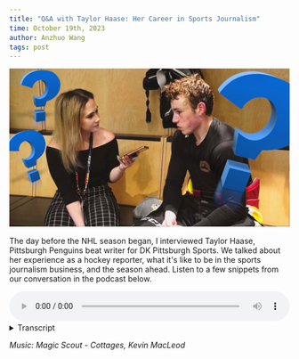 ```yaml
---
title: "Q&A with Taylor Haase: Her Career in Sports Journalism"
time: October 19th, 2023
author: Anzhuo Wang
tags: post
---
```


![taylor](/images/taylor.jpg)

The day before the NHL season began, I interviewed Taylor Haase, Pittsburgh Penguins beat writer for DK Pittsburgh Sports. We talked about her experience as a hockey reporter, what it's like to be in the sports journalism business, and the season ahead. Listen to a few snippets from our conversation in the podcast below. 

<audio controls style="width:100%">
    <source src="/posts/media/taylor-interview.mp3" type="audio/mpeg">
    <a href="/posts/media/taylor-interview.mp3"> Download audio </a>
</audio>

<details>
    <summary>Transcript</summary>

**Anzhuo:** Imagine chatting to Sidney Crosby about his favorite restaurants, interviewing Evgeni Malkin after a game-winning goal, and visiting every city with an NHL rink. 

Taylor Haase is the Pittsburgh Penguins beat writer for DK Pittsburgh Sports, covering all of those and more. This is her sixth year on the job. Before the start of the 2023 NHL season, I spoke with her to learn more about what it's like to work in sports journalism and the day-to-day of covering a professional hockey team like the Penguins.

**Taylor:** I really cover all aspects of the team; all the day to day stuff like practices and games and travelling and on the road and writing a lot of like analysis type pieces and keeping up with the news and as part of my job I also have to do a podcast, too.

**Anzhuo:** Since there’s so many things that her job entails, I asked if there’s a particular topic she likes to write about most. 

**Taylor:** I tried to pick an avenue that I think other writers don’t really pay a lot of attention to, and so for me that’s prospects. So one of my favorite things to do is to get to know those players when they’re very young, maybe rookies at the pro level, and then covering them as they come up. That’s super helpful, too, because then if they ever do make it up to Pittsburgh that I’ve known them for years and they’re comfortable talking to you. 

**Anzhuo:** She also shared more about her unexpected start in the journalism business.

**Taylor:** So I started out, the company that I work for now, I was running their social media and that’s all I was doing, it wasn’t really writing at all. On the side I was really into following Wilkes-Barre and Wheeling and all the Penguins prospects. When there was an opening for a Wilkes-Barre writer, I honestly didn’t want to do it. I liked what I was doing with the social media, but my boss had basically said we don’t want to hire someone new, and you’re the only one on staff who really cares about any of this, so you’re gonna do it. And so that was really my introduction into reporting, writing articles like that. It wasn’t really something I did in college. I was kind of forced into it that way and I realized I liked reporting, writing features, that kind of stuff. It wasn’t my choice but I’m glad the choice was made for me.

**Anzhuo:** So did you have the love for hockey before any thoughts of sports journalism?

**Taylor:** I grew up a fan of all things hockey. I knew I wanted to work in sports somehow, I didn’t know exactly what that would be and eventually I settled on social media. And I realized I didn’t actually like that too much after all so I got into writing but yeah definitely just wanted to do something in hockey. 

**Anzhuo:** I asked about how she gathers the information that she writes about, and if it’s mostly interviews or more observation.

**Taylor:** It’s a mix of both for sure. We don’t really do straight game recaps because people can get that kind of stuff anywhere. What you tend to do is pick something from the game, so if Jarry has a shutout, then lead with that and really focus on that and the other stuff is kind of secondary. So I’m writing about the stuff you observe but then, you know, you talk to people after in the locker room. Practices, it’s the same way. You watch what they’re doing in practice and if they switch something up like the line combinations or the power play and you notice that then you go down to the locker room and talk to people about what happened or sometimes it’s just like nothing new happens in practice so then really I’m not working off observation at all, I just have to come up with an idea. Today I’m gonna write about how Noel Acciari’s been doing on the fourth line and just talk to people in the locker room about that. 

**Anzhuo:** As we concluded our conversation, she gave some advice for aspiring journalists.

**Taylor:** The biggest thing for me is that you gotta be able to diversify what you’re able to do. I feel like no one that gets into beat writing just writes anymore. You have to know how to shoot interview video even if it’s just your phone and what to do with it and doing a podcast. I feel like every writer has a podcast now and you just kind of have to because that’s where the ad money is. I know like years and years ago, the way that people get into beat writing is you start covering high school sports and maybe you get into college sports and maybe you get into the pros and you kind of work your way up that way. But what people do now, I didn’t do that, I started out doing social media and that was my foot in the door. There’s just all kinds of ways to get into it now and it helps if you can do a bunch of different kinds of things because it’s that much more valuable. 

**Anzhuo:** Reporting for Northeastern University, I’m Anzhuo Wang. 

</details>

*Music: Magic Scout - Cottages, Kevin MacLeod*